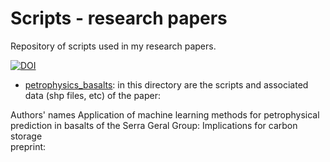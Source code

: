 # Scripts - research papers
Repository of scripts used in my research papers.

[![DOI](https://zenodo.org/badge/DOI/10.5281/zenodo.12730803.svg)](https://doi.org/10.5281/zenodo.12730803)

* [petrophysics_basalts](petrophysics_basalts): in this directory are the scripts and associated data (shp files, etc) of the paper:

Authors' names
Application of machine learning methods for petrophysical prediction in basalts of the Serra Geral Group: Implications for carbon storage  
preprint: 
